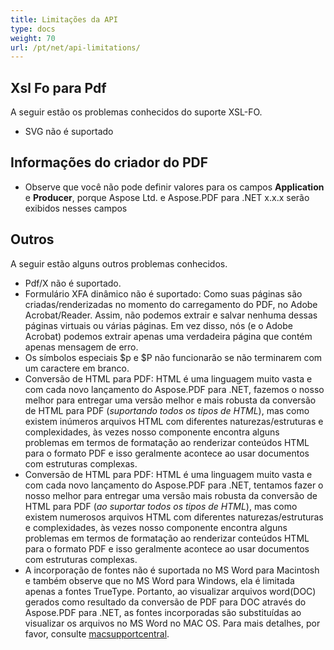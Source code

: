 ```yaml
---
title: Limitações da API
type: docs
weight: 70
url: /pt/net/api-limitations/
---
```


## **Xsl Fo para Pdf**
A seguir estão os problemas conhecidos do suporte XSL-FO.

- SVG não é suportado
## **Informações do criador do PDF**
- Observe que você não pode definir valores para os campos **Application** e **Producer**, porque Aspose Ltd. e Aspose.PDF para .NET x.x.x serão exibidos nesses campos
## **Outros**
A seguir estão alguns outros problemas conhecidos.

- Pdf/X não é suportado.
- Formulário XFA dinâmico não é suportado: Como suas páginas são criadas/renderizadas no momento do carregamento do PDF, no Adobe Acrobat/Reader. Assim, não podemos extrair e salvar nenhuma dessas páginas virtuais ou várias páginas. Em vez disso, nós (e o Adobe Acrobat) podemos extrair apenas uma verdadeira página que contém apenas mensagem de erro.
- Os símbolos especiais $p e $P não funcionarão se não terminarem com um caractere em branco.
- Conversão de HTML para PDF: HTML é uma linguagem muito vasta e com cada novo lançamento do Aspose.PDF para .NET, fazemos o nosso melhor para entregar uma versão melhor e mais robusta da conversão de HTML para PDF (*suportando todos os tipos de HTML*), mas como existem inúmeros arquivos HTML com diferentes naturezas/estruturas e complexidades, às vezes nosso componente encontra alguns problemas em termos de formatação ao renderizar conteúdos HTML para o formato PDF e isso geralmente acontece ao usar documentos com estruturas complexas.
- Conversão de HTML para PDF: HTML é uma linguagem muito vasta e com cada novo lançamento do Aspose.PDF para .NET, tentamos fazer o nosso melhor para entregar uma versão mais robusta da conversão de HTML para PDF (*ao suportar todos os tipos de HTML*), mas como existem numerosos arquivos HTML com diferentes naturezas/estruturas e complexidades, às vezes nosso componente encontra alguns problemas em termos de formatação ao renderizar conteúdos HTML para o formato PDF e isso geralmente acontece ao usar documentos com estruturas complexas.
- A incorporação de fontes não é suportada no MS Word para Macintosh e também observe que no MS Word para Windows, ela é limitada apenas a fontes TrueType. Portanto, ao visualizar arquivos word(DOC) gerados como resultado da conversão de PDF para DOC através do Aspose.PDF para .NET, as fontes incorporadas são substituídas ao visualizar os arquivos no MS Word no MAC OS. Para mais detalhes, por favor, consulte [macsupportcentral](http://www.macsupportcentral.com/2012/05/embed-fonts-microsoft-office-word-files/).
